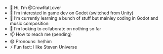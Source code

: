 - 👋 Hi, I’m @CrowRatLover
- 👀 I’m interested in game dev on Godot (switched from Unity)
- 🌱 I’m currently learning a bunch of stuff but mainley coding in Godot and music composition 
- 💞️ I’m looking to collaborate on nothing so far
- 📫 How to reach me (pending)
- 😄 Pronouns: he/him
- ⚡ Fun fact: I like Steven Universe
